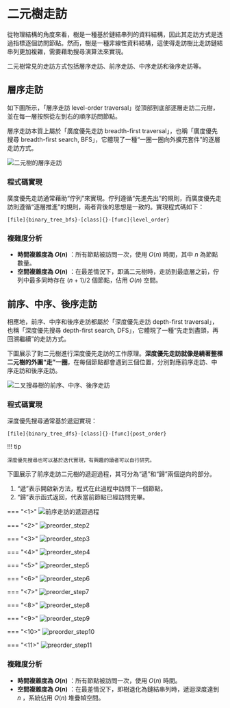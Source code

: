 # 二元樹走訪

從物理結構的角度來看，樹是一種基於鏈結串列的資料結構，因此其走訪方式是透過指標逐個訪問節點。然而，樹是一種非線性資料結構，這使得走訪樹比走訪鏈結串列更加複雜，需要藉助搜尋演算法來實現。

二元樹常見的走訪方式包括層序走訪、前序走訪、中序走訪和後序走訪等。

## 層序走訪

如下圖所示，「層序走訪 level-order traversal」從頂部到底部逐層走訪二元樹，並在每一層按照從左到右的順序訪問節點。

層序走訪本質上屬於「廣度優先走訪 breadth-first traversal」，也稱「廣度優先搜尋 breadth-first search, BFS」，它體現了一種“一圈一圈向外擴充套件”的逐層走訪方式。

![二元樹的層序走訪](binary_tree_traversal.assets/binary_tree_bfs.png)

### 程式碼實現

廣度優先走訪通常藉助“佇列”來實現。佇列遵循“先進先出”的規則，而廣度優先走訪則遵循“逐層推進”的規則，兩者背後的思想是一致的。實現程式碼如下：

```src
[file]{binary_tree_bfs}-[class]{}-[func]{level_order}
```

### 複雜度分析

- **時間複雜度為 $O(n)$** ：所有節點被訪問一次，使用 $O(n)$ 時間，其中 $n$ 為節點數量。
- **空間複雜度為 $O(n)$** ：在最差情況下，即滿二元樹時，走訪到最底層之前，佇列中最多同時存在 $(n + 1) / 2$ 個節點，佔用 $O(n)$ 空間。

## 前序、中序、後序走訪

相應地，前序、中序和後序走訪都屬於「深度優先走訪 depth-first traversal」，也稱「深度優先搜尋 depth-first search, DFS」，它體現了一種“先走到盡頭，再回溯繼續”的走訪方式。

下圖展示了對二元樹進行深度優先走訪的工作原理。**深度優先走訪就像是繞著整棵二元樹的外圍“走”一圈**，在每個節點都會遇到三個位置，分別對應前序走訪、中序走訪和後序走訪。

![二叉搜尋樹的前序、中序、後序走訪](binary_tree_traversal.assets/binary_tree_dfs.png)

### 程式碼實現

深度優先搜尋通常基於遞迴實現：

```src
[file]{binary_tree_dfs}-[class]{}-[func]{post_order}
```

!!! tip

    深度優先搜尋也可以基於迭代實現，有興趣的讀者可以自行研究。

下圖展示了前序走訪二元樹的遞迴過程，其可分為“遞”和“歸”兩個逆向的部分。

1. “遞”表示開啟新方法，程式在此過程中訪問下一個節點。
2. “歸”表示函式返回，代表當前節點已經訪問完畢。

=== "<1>"
    ![前序走訪的遞迴過程](binary_tree_traversal.assets/preorder_step1.png)

=== "<2>"
    ![preorder_step2](binary_tree_traversal.assets/preorder_step2.png)

=== "<3>"
    ![preorder_step3](binary_tree_traversal.assets/preorder_step3.png)

=== "<4>"
    ![preorder_step4](binary_tree_traversal.assets/preorder_step4.png)

=== "<5>"
    ![preorder_step5](binary_tree_traversal.assets/preorder_step5.png)

=== "<6>"
    ![preorder_step6](binary_tree_traversal.assets/preorder_step6.png)

=== "<7>"
    ![preorder_step7](binary_tree_traversal.assets/preorder_step7.png)

=== "<8>"
    ![preorder_step8](binary_tree_traversal.assets/preorder_step8.png)

=== "<9>"
    ![preorder_step9](binary_tree_traversal.assets/preorder_step9.png)

=== "<10>"
    ![preorder_step10](binary_tree_traversal.assets/preorder_step10.png)

=== "<11>"
    ![preorder_step11](binary_tree_traversal.assets/preorder_step11.png)

### 複雜度分析

- **時間複雜度為 $O(n)$** ：所有節點被訪問一次，使用 $O(n)$ 時間。
- **空間複雜度為 $O(n)$** ：在最差情況下，即樹退化為鏈結串列時，遞迴深度達到 $n$ ，系統佔用 $O(n)$ 堆疊幀空間。

